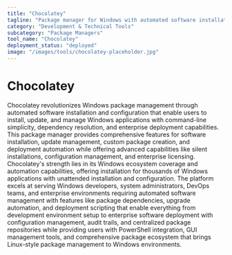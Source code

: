 ```yaml
---
title: "Chocolatey"
tagline: "Package manager for Windows with automated software installation"
category: "Development & Technical Tools"
subcategory: "Package Managers"
tool_name: "Chocolatey"
deployment_status: "deployed"
image: "/images/tools/chocolatey-placeholder.jpg"
---
```


# Chocolatey

Chocolatey revolutionizes Windows package management through automated software installation and configuration that enable users to install, update, and manage Windows applications with command-line simplicity, dependency resolution, and enterprise deployment capabilities. This package manager provides comprehensive features for software installation, update management, custom package creation, and deployment automation while offering advanced capabilities like silent installations, configuration management, and enterprise licensing. Chocolatey's strength lies in its Windows ecosystem coverage and automation capabilities, offering installation for thousands of Windows applications with unattended installation and configuration. The platform excels at serving Windows developers, system administrators, DevOps teams, and enterprise environments requiring automated software management with features like package dependencies, upgrade automation, and deployment scripting that enable everything from development environment setup to enterprise software deployment with configuration management, audit trails, and centralized package repositories while providing users with PowerShell integration, GUI management tools, and comprehensive package ecosystem that brings Linux-style package management to Windows environments.